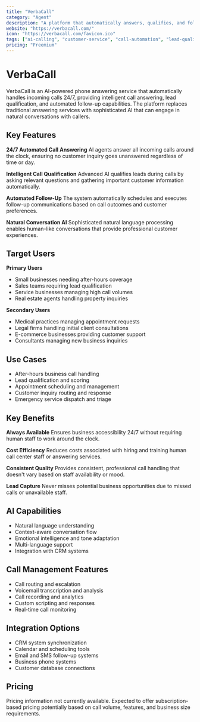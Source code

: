 ```yaml
---
title: "VerbaCall"
category: "Agent"
description: "A platform that automatically answers, qualifies, and follows up on calls 24/7 using AI to handle customer communications."
website: "https://verbacall.com/"
icon: "https://verbacall.com/favicon.ico"
tags: ["ai-calling", "customer-service", "call-automation", "lead-qualification", "24-7-support"]
pricing: "Freemium"
---
```


# VerbaCall

VerbaCall is an AI-powered phone answering service that automatically handles incoming calls 24/7, providing intelligent call answering, lead qualification, and automated follow-up capabilities. The platform replaces traditional answering services with sophisticated AI that can engage in natural conversations with callers.

## Key Features

**24/7 Automated Call Answering**
AI agents answer all incoming calls around the clock, ensuring no customer inquiry goes unanswered regardless of time or day.

**Intelligent Call Qualification**
Advanced AI qualifies leads during calls by asking relevant questions and gathering important customer information automatically.

**Automated Follow-Up**
The system automatically schedules and executes follow-up communications based on call outcomes and customer preferences.

**Natural Conversation AI**
Sophisticated natural language processing enables human-like conversations that provide professional customer experiences.

## Target Users

**Primary Users**
- Small businesses needing after-hours coverage
- Sales teams requiring lead qualification
- Service businesses managing high call volumes
- Real estate agents handling property inquiries

**Secondary Users**
- Medical practices managing appointment requests
- Legal firms handling initial client consultations
- E-commerce businesses providing customer support
- Consultants managing new business inquiries

## Use Cases

- After-hours business call handling
- Lead qualification and scoring
- Appointment scheduling and management
- Customer inquiry routing and response
- Emergency service dispatch and triage

## Key Benefits

**Always Available**
Ensures business accessibility 24/7 without requiring human staff to work around the clock.

**Cost Efficiency**
Reduces costs associated with hiring and training human call center staff or answering services.

**Consistent Quality**
Provides consistent, professional call handling that doesn't vary based on staff availability or mood.

**Lead Capture**
Never misses potential business opportunities due to missed calls or unavailable staff.

## AI Capabilities

- Natural language understanding
- Context-aware conversation flow
- Emotional intelligence and tone adaptation
- Multi-language support
- Integration with CRM systems

## Call Management Features

- Call routing and escalation
- Voicemail transcription and analysis
- Call recording and analytics
- Custom scripting and responses
- Real-time call monitoring

## Integration Options

- CRM system synchronization
- Calendar and scheduling tools
- Email and SMS follow-up systems
- Business phone systems
- Customer database connections

## Pricing

Pricing information not currently available. Expected to offer subscription-based pricing potentially based on call volume, features, and business size requirements.
